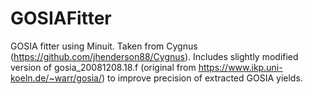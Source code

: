 # GOSIAFitter

GOSIA fitter using Minuit. Taken from Cygnus (https://github.com/jhenderson88/Cygnus). Includes slightly modified version of gosia_20081208.18.f (original from https://www.ikp.uni-koeln.de/~warr/gosia/) to improve precision of extracted GOSIA yields.
